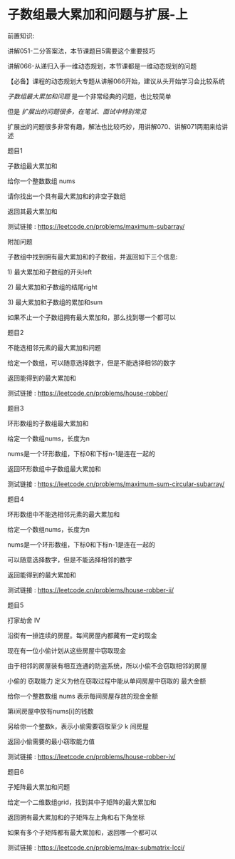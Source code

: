 # 子数组最大累加和问题与扩展-上

前置知识:

讲解051\-二分答案法，本节课题目5需要这个重要技巧

讲解066\-从递归入手一维动态规划，本节课都是一维动态规划的问题

【必备】课程的动态规划大专题从讲解066开始，建议从头开始学习会比较系统

_子数组最大累加和问题_ 是一个非常经典的问题，也比较简单

但是  _扩展出的问题很多，在笔试、面试中特别常见_

扩展出的问题很多非常有趣，解法也比较巧妙，用讲解070、讲解071两期来给讲述

题目1

子数组最大累加和

给你一个整数数组 nums

请你找出一个具有最大累加和的非空子数组

返回其最大累加和

测试链接 : [https://leetcode\.cn/problems/maximum\-subarray/](https://leetcode.cn/problems/maximum-subarray/)

附加问题

子数组中找到拥有最大累加和的子数组，并返回如下三个信息:

1\) 最大累加和子数组的开头left

2\) 最大累加和子数组的结尾right

3\) 最大累加和子数组的累加和sum

如果不止一个子数组拥有最大累加和，那么找到哪一个都可以

题目2

不能选相邻元素的最大累加和问题

给定一个数组，可以随意选择数字，但是不能选择相邻的数字

返回能得到的最大累加和

测试链接 : [https://leetcode\.cn/problems/house\-robber/](https://leetcode.cn/problems/house-robber/)

题目3

环形数组的子数组最大累加和

给定一个数组nums，长度为n

nums是一个环形数组，下标0和下标n\-1是连在一起的

返回环形数组中子数组最大累加和

测试链接 : [https://leetcode\.cn/problems/maximum\-sum\-circular\-subarray/](https://leetcode.cn/problems/maximum-sum-circular-subarray/)

题目4

环形数组中不能选相邻元素的最大累加和

给定一个数组nums，长度为n

nums是一个环形数组，下标0和下标n\-1是连在一起的

可以随意选择数字，但是不能选择相邻的数字

返回能得到的最大累加和

测试链接 : [https://leetcode\.cn/problems/house\-robber\-ii/](https://leetcode.cn/problems/house-robber-ii/)

题目5

打家劫舍 IV

沿街有一排连续的房屋。每间房屋内都藏有一定的现金

现在有一位小偷计划从这些房屋中窃取现金

由于相邻的房屋装有相互连通的防盗系统，所以小偷不会窃取相邻的房屋

小偷的 窃取能力 定义为他在窃取过程中能从单间房屋中窃取的 最大金额

给你一个整数数组 nums 表示每间房屋存放的现金金额

第i间房屋中放有nums\[i\]的钱数

另给你一个整数k，表示小偷需要窃取至少 k 间房屋

返回小偷需要的最小窃取能力值

测试链接 : [https://leetcode\.cn/problems/house\-robber\-iv/](https://leetcode.cn/problems/house-robber-iv/)

题目6

子矩阵最大累加和问题

给定一个二维数组grid，找到其中子矩阵的最大累加和

返回拥有最大累加和的子矩阵左上角和右下角坐标

如果有多个子矩阵都有最大累加和，返回哪一个都可以

测试链接 : [https://leetcode\.cn/problems/max\-submatrix\-lcci/](https://leetcode.cn/problems/max-submatrix-lcci/)

